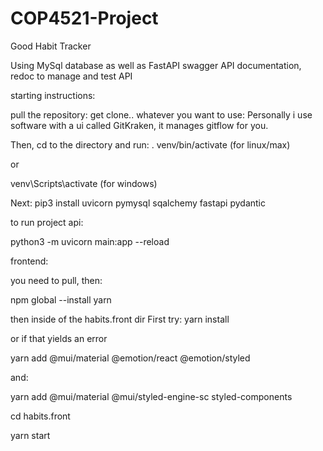 # COP4521-Project

Good Habit Tracker

Using MySql database as well as FastAPI swagger API documentation, redoc to manage and test API

starting instructions:

pull the repository: get clone.. whatever you want to use: 
  Personally i use software with a ui called GitKraken, it manages gitflow for you.

Then, cd to the directory and run:
  . venv/bin/activate (for linux/max)

or 

  venv\Scripts\activate (for windows)

Next: 
  pip3 install uvicorn pymysql sqalchemy fastapi pydantic

to run project api: 

python3 -m uvicorn main:app --reload

frontend:

you need to pull, then: 

npm global --install yarn

then inside of the habits.front dir
  First try: yarn install

  or if that yields an error

  yarn add @mui/material @emotion/react @emotion/styled

  and:

  yarn add @mui/material @mui/styled-engine-sc styled-components

cd habits.front

  yarn start

